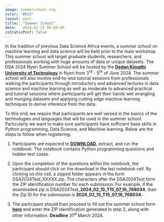 ```yaml
---
image: summerschool.svg
color: "#D33"
layout: post
title:  "Summer School"
date:   2024-02-16 00:00:00
isStaticPost: false
---
```

In the tradition of previous Data Science Africa events, a summer school on machine learning and data science will be held prior to the main workshop. This summer school will target graduate students, researchers, and professionals working with huge amounts of data or unique datasets. 
The DSA 2024 Nyeri Summer School will be hosted by the <b><a target="_blank" href="https://www.dkut.ac.ke/">Dedan Kimathi University of Technology</a></b> in Nyeri from 3<sup>rd</sup> - 5<sup>th</sup> of June 2024. The summer school will also involve end-to-end tutorial sessions from professionals walking the participants through introductory and advanced lectures in data science and machine learning as well as moderate to advanced practical and tutorial sessions where participants will get their hands wet wrangling and munging datasets and applying cutting edge machine learning techniques to derive inference from the data.


To this end, we require that participants are well versed in the basics of the technologies and languages that will be used in the summer school. Particularly we want to make sure participants have sufficient base skills in Python programming, Data Science, and Machine learning. Below are the steps to follow when registering.


1. Participants are expected to <b><a target="_blank" href="{{site.baseurl}}/assets/DSA2024Test.zip">DOWNLOAD</a></b>, extract, and run the notebook. The notebook contains Python programming questions and hidden test cases.

2. Upon the completion of the questions within the notebook, the participant should click on the download in the last notebook cell. By clicking on this cell, a zipped folder appears in the form DSA2024Test_XXXXX.zip. The characters after the DSA2024Test form the ZIP identification number for each submission. For example, if the downloaded zip is DSA2024Test_<b>2024_02_15_T15_07_16_768034</b>, then the Zip ID for the submission is <b>2024_02_15_T15_07_16_768034</b>.

3. The participant should then proceed to fill out the summer school form <b><a target="_blank" href="https://forms.gle/beYzXaEKwQ1qCvkx8">here</a></b> and enter the ZIP identification generated in step 2, along with other information. <b>Deadline</b> 31<sup>st</sup> March 2024.

<!--
<ol>
    <li>Participants are expected to download, extract, and run the notebook. The notebook contains Python programming questions and hidden test cases.</li>
    <li>Upon the completion of the questions within the notebook, the participant should click on the download in the last notebook cell. By clicking on this cell, a zipped folder appears in the form DSA2024Test_XXXXX.zip. The characters after the DSA2024Test form the ZIP identification number for each submission. For example, if the downloaded zip is DSA2024Test_2024_02_15_T15_07_16_768034, then the Zip ID for the submission is 2024_02_15_T15_07_16_768034.</li>
    <li>The participant should then proceed to fill out the summer school form and enter the ZIP identification generated in step 2, along with other information.</li>
</ol>
-->


<!--
You are required to <b><a target="_blank" href="https://bit.ly/dsa2023notebook">DOWNLOAD</a></b> the corresponding notebook complete the notebook and then fill out the registration form below that requires you to upload the ZIP file of the completed notebook. Register by submitting your Notebooks <b><a target="_blank" href="https://forms.gle/oSEkziGcsBJ3FZm6A">here</a></b>
-->



<!--For more info, contact us at [dsakampala2020@gmail.com](mailto:dsakampala2020@gmail.com)-->
